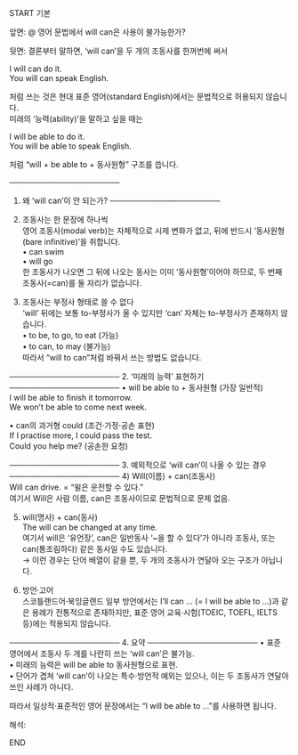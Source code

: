START
기본

앞면:
@ 영어 문법에서 will can은 사용이 불가능한가?


뒷면:
결론부터 말하면, ‘will can’을 두 개의 조동사를 한꺼번에 써서  

I will can do it.  
You will can speak English.  

처럼 쓰는 것은 현대 표준 영어(standard English)에서는 문법적으로 허용되지 않습니다.  
미래의 ‘능력(ability)’을 말하고 싶을 때는

I will be able to do it.  
You will be able to speak English.  

처럼 “will + be able to + 동사원형” 구조를 씁니다.

────────────────────
1. 왜 ‘will can’이 안 되는가?
────────────────────
2) 조동사는 한 문장에 하나씩  
영어 조동사(modal verb)는 자체적으로 시제 변화가 없고, 뒤에 반드시 ‘동사원형(bare infinitive)’을 취합니다.  
• can swim  
• will go  
한 조동사가 나오면 그 뒤에 나오는 동사는 이미 ‘동사원형’이어야 하므로, 두 번째 조동사(=can)를 둘 자리가 없습니다.

3) 조동사는 부정사 형태로 쓸 수 없다  
‘will’ 뒤에는 보통 to-부정사가 올 수 있지만 ‘can’ 자체는 to-부정사가 존재하지 않습니다.  
• to be, to go, to eat (가능)  
• to can, to may (불가능)  
따라서 “will to can”처럼 바꿔서 쓰는 방법도 없습니다.

────────────────────
2. ‘미래의 능력’ 표현하기
────────────────────
• will be able to + 동사원형 (가장 일반적)  
I will be able to finish it tomorrow.  
We won’t be able to come next week.  

• can의 과거형 could (조건·가정·공손 표현)  
If I practise more, I could pass the test.  
Could you help me? (공손한 요청)

────────────────────
3. 예외적으로 ‘will can’이 나올 수 있는 경우
────────────────────
4) Will(이름) + can(조동사)  
Will can drive. = “윌은 운전할 수 있다.”  
여기서 Will은 사람 이름, can은 조동사이므로 문법적으로 문제 없음.

5) will(명사) + can(동사)  
The will can be changed at any time.  
여기서 will은 ‘유언장’, can은 일반동사 ‘~을 할 수 있다’가 아니라 조동사, 또는 can(통조림하다) 같은 동사일 수도 있습니다.  
→ 이런 경우는 단어 배열이 같을 뿐, 두 개의 조동사가 연달아 오는 구조가 아닙니다.

3) 방언·고어  
스코틀랜드어·북잉글랜드 일부 방언에서는 I’ll can … (= I will be able to …)과 같은 용례가 전통적으로 존재하지만, 표준 영어 교육·시험(TOEIC, TOEFL, IELTS 등)에는 적용되지 않습니다.

────────────────────
4. 요약
────────────────────
• 표준 영어에서 조동사 두 개를 나란히 쓰는 ‘will can’은 불가능.  
• 미래의 능력은 will be able to 동사원형으로 표현.  
• 단어가 겹쳐 ‘will can’이 나오는 특수·방언적 예외는 있으나, 이는 두 조동사가 연달아 쓰인 사례가 아니다.

따라서 일상적·표준적인 영어 문장에서는 “I will be able to …”를 사용하면 됩니다.


해석:

<!--ID: 1746169526394-->
END
